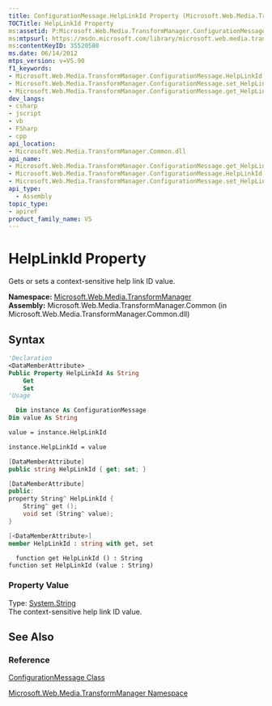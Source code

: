 ```yaml
---
title: ConfigurationMessage.HelpLinkId Property (Microsoft.Web.Media.TransformManager)
TOCTitle: HelpLinkId Property
ms:assetid: P:Microsoft.Web.Media.TransformManager.ConfigurationMessage.HelpLinkId
ms:mtpsurl: https://msdn.microsoft.com/library/microsoft.web.media.transformmanager.configurationmessage.helplinkid(v=VS.90)
ms:contentKeyID: 35520580
ms.date: 06/14/2012
mtps_version: v=VS.90
f1_keywords:
- Microsoft.Web.Media.TransformManager.ConfigurationMessage.HelpLinkId
- Microsoft.Web.Media.TransformManager.ConfigurationMessage.set_HelpLinkId
- Microsoft.Web.Media.TransformManager.ConfigurationMessage.get_HelpLinkId
dev_langs:
- csharp
- jscript
- vb
- FSharp
- cpp
api_location:
- Microsoft.Web.Media.TransformManager.Common.dll
api_name:
- Microsoft.Web.Media.TransformManager.ConfigurationMessage.get_HelpLinkId
- Microsoft.Web.Media.TransformManager.ConfigurationMessage.HelpLinkId
- Microsoft.Web.Media.TransformManager.ConfigurationMessage.set_HelpLinkId
api_type:
  - Assembly
topic_type:
- apiref
product_family_name: VS
---
```


# HelpLinkId Property

Gets or sets a context-sensitive help link ID value.

**Namespace:**  [Microsoft.Web.Media.TransformManager](microsoft-web-media-transformmanager-namespace.md)  
**Assembly:**  Microsoft.Web.Media.TransformManager.Common (in Microsoft.Web.Media.TransformManager.Common.dll)

## Syntax

```vb
'Declaration
<DataMemberAttribute> _
Public Property HelpLinkId As String
    Get
    Set
'Usage

  Dim instance As ConfigurationMessage
Dim value As String

value = instance.HelpLinkId

instance.HelpLinkId = value
```

```csharp
[DataMemberAttribute]
public string HelpLinkId { get; set; }
```

```cpp
[DataMemberAttribute]
public:
property String^ HelpLinkId {
    String^ get ();
    void set (String^ value);
}
```

``` fsharp
[<DataMemberAttribute>]
member HelpLinkId : string with get, set
```

```jscript
  function get HelpLinkId () : String
function set HelpLinkId (value : String)
```

### Property Value

Type: [System.String](https://msdn.microsoft.com/library/s1wwdcbf)  
The context-sensitive help link ID value.  

## See Also

### Reference

[ConfigurationMessage Class](configurationmessage-class-microsoft-web-media-transformmanager.md)

[Microsoft.Web.Media.TransformManager Namespace](microsoft-web-media-transformmanager-namespace.md)
